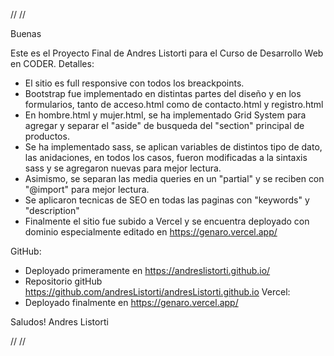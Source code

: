 //
//

Buenas

Este es el Proyecto Final de Andres Listorti para el Curso de Desarrollo Web en CODER.
Detalles: 
- El sitio es full responsive con todos los breackpoints.
- Bootstrap fue implementado en distintas partes del diseño y en los formularios, tanto de acceso.html como de contacto.html y registro.html
- En hombre.html y mujer.html, se ha implementado Grid System para agregar y separar el "aside" de busqueda del "section" principal de productos.
- Se ha implementado sass, se aplican variables de distintos tipo de dato, las anidaciones, en todos los casos, fueron modificadas a la sintaxis sass y se agregaron nuevas para mejor lectura.
- Asimismo, se separan las media queries en un "partial" y se reciben con "@import" para mejor lectura.
- Se aplicaron tecnicas de SEO en todas las paginas con "keywords" y "description"
- Finalmente el sitio fue subido a Vercel y se encuentra deployado con dominio especialmente editado en https://genaro.vercel.app/

GitHub:
- Deployado primeramente en https://andreslistorti.github.io/
- Repositorio gitHub https://github.com/andresListorti/andresListorti.github.io
Vercel:
- Deployado finalmente en https://genaro.vercel.app/

Saludos!
Andres Listorti

//
//




